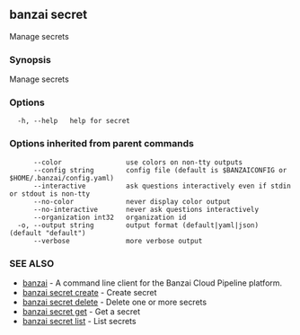 ## banzai secret

Manage secrets

### Synopsis

Manage secrets

### Options

```
  -h, --help   help for secret
```

### Options inherited from parent commands

```
      --color                use colors on non-tty outputs
      --config string        config file (default is $BANZAICONFIG or $HOME/.banzai/config.yaml)
      --interactive          ask questions interactively even if stdin or stdout is non-tty
      --no-color             never display color output
      --no-interactive       never ask questions interactively
      --organization int32   organization id
  -o, --output string        output format (default|yaml|json) (default "default")
      --verbose              more verbose output
```

### SEE ALSO

* [banzai](banzai.md)	 - A command line client for the Banzai Cloud Pipeline platform.
* [banzai secret create](banzai_secret_create.md)	 - Create secret
* [banzai secret delete](banzai_secret_delete.md)	 - Delete one or more secrets
* [banzai secret get](banzai_secret_get.md)	 - Get a secret
* [banzai secret list](banzai_secret_list.md)	 - List secrets

